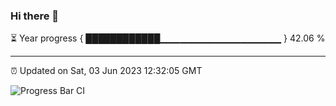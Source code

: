 ### Hi there 👋

⏳ Year progress { ████████████▁▁▁▁▁▁▁▁▁▁▁▁▁▁▁▁▁▁ } 42.06 %

---

⏰ Updated on Sat, 03 Jun 2023 12:32:05 GMT

![Progress Bar CI](https://github.com/ZhaoGui/ZhaoGui/workflows/Progress%20Bar%20CI/badge.svg)
